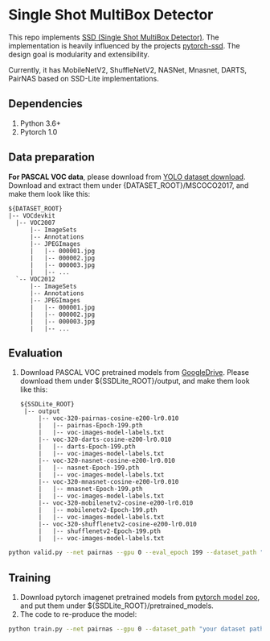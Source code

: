 # Single Shot MultiBox Detector

This repo implements [SSD (Single Shot MultiBox Detector)](https://arxiv.org/abs/1512.02325). The implementation is heavily influenced by the projects [pytorch-ssd](https://github.com/qfgaohao/pytorch-ssd).
The design goal is modularity and extensibility.

Currently, it has MobileNetV2, ShuffleNetV2, NASNet, Mnasnet, DARTS, PairNAS based on SSD-Lite implementations.

## Dependencies
1. Python 3.6+
2. Pytorch 1.0

## Data preparation
**For PASCAL VOC data**, please download from [YOLO dataset download](https://pjreddie.com/projects/pascal-voc-dataset-mirror/). Download and extract them under {DATASET_ROOT}/MSCOCO2017, and make them look like this:
```
${DATASET_ROOT}
|-- VOCdevkit
  |-- VOC2007
      |-- ImageSets
      |-- Annotations
      |-- JPEGImages
      |   |-- 000001.jpg
      |   |-- 000002.jpg
      |   |-- 000003.jpg
      |   |-- ...
  `-- VOC2012
      |-- ImageSets
      |-- Annotations
      |-- JPEGImages
      |   |-- 000001.jpg
      |   |-- 000002.jpg
      |   |-- 000003.jpg
      |   |-- ...
```


## Evaluation
1. Download PASCAL VOC pretrained models from [GoogleDrive](https://drive.google.com/drive/folders/1Jr2JjXYFG2LOg49rWdcx5Us0UWFWLCwX?usp=sharing). Please download them under ${SSDLite_ROOT}/output, and make them look like this:

   ```
   ${SSDLite_ROOT}
    |-- output
        |-- voc-320-pairnas-cosine-e200-lr0.010
        |   |-- pairnas-Epoch-199.pth
        |   |-- voc-images-model-labels.txt
        |-- voc-320-darts-cosine-e200-lr0.010
        |   |-- darts-Epoch-199.pth
        |   |-- voc-images-model-labels.txt
        |-- voc-320-nasnet-cosine-e200-lr0.010
        |   |-- nasnet-Epoch-199.pth
        |   |-- voc-images-model-labels.txt
        |-- voc-320-mnasnet-cosine-e200-lr0.010
        |   |-- mnasnet-Epoch-199.pth
        |   |-- voc-images-model-labels.txt
        |-- voc-320-mobilenetv2-cosine-e200-lr0.010
        |   |-- mobilenetv2-Epoch-199.pth
        |   |-- voc-images-model-labels.txt
        |-- voc-320-shufflenetv2-cosine-e200-lr0.010
        |   |-- shufflenetv2-Epoch-199.pth
        |   |-- voc-images-model-labels.txt
   ```

```bash
python valid.py --net pairnas --gpu 0 --eval_epoch 199 --dataset_path "your dataset path"
```

## Training
1. Download pytorch imagenet pretrained models from [pytorch model zoo](https://pytorch.org/docs/stable/model_zoo.html#module-torch.utils.model_zoo), and put them under ${SSDLite_ROOT}/pretrained_models.
2. The code to re-produce the model:

```bash
python train.py --net pairnas --gpu 0 --dataset_path "your dataset path"
```
